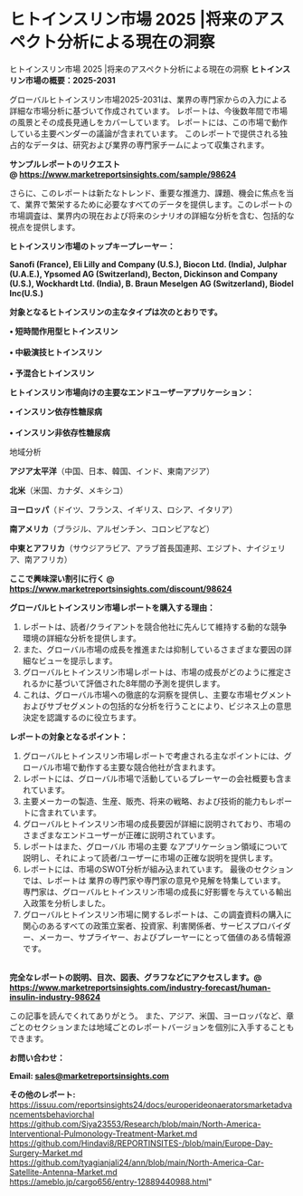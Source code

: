# ヒトインスリン市場 2025 |将来のアスペクト分析による現在の洞察
ヒトインスリン市場 2025 |将来のアスペクト分析による現在の洞察
<strong><b>ヒトインスリン市場の概要：2025-2031</b></strong>

グローバルヒトインスリン市場2025-2031は、業界の専門家からの入力による詳細な市場分析に基づいて作成されています。 レポートは、今後数年間で市場の風景とその成長見通しをカバーしています。 レポートには、この市場で動作している主要ベンダーの議論が含まれています。 このレポートで提供される独占的なデータは、研究および業界の専門家チームによって収集されます。

<strong>サンプルレポートのリクエスト @ <a href=https://www.marketreportsinsights.com/sample/98624>https://www.marketreportsinsights.com/sample/98624</a></strong>

さらに、このレポートは新たなトレンド、重要な推進力、課題、機会に焦点を当て、業界で繁栄するために必要なすべてのデータを提供します。このレポートの市場調査は、業界内の現在および将来のシナリオの詳細な分析を含む、包括的な視点を提供します。

<strong>ヒトインスリン市場のトップキープレーヤー：</strong>

<strong>Sanofi (France), Eli Lilly and Company (U.S.), Biocon Ltd. (India), Julphar (U.A.E.), Ypsomed AG (Switzerland), Becton, Dickinson and Company (U.S.), Wockhardt Ltd. (India), B. Braun Meselgen AG (Switzerland), Biodel Inc(U.S.)</strong>

<strong><b>対象となるヒトインスリンの主なタイプは次のとおりです。</b></strong>

<strong>• 短時間作用型ヒトインスリン<br><br>• 中級演技ヒトインスリン<br><br>• 予混合ヒトインスリン</strong>

<strong><b>ヒトインスリン市場向けの主要なエンドユーザーアプリケーション：</b></strong>

<strong>• インスリン依存性糖尿病<br><br>• インスリン非依存性糖尿病</strong>

 地域分析

<strong><b>アジア太平洋</b></strong>（中国、日本、韓国、インド、東南アジア）

<strong><b>北米</b></strong>（米国、カナダ、メキシコ）

<strong><b>ヨーロッパ</b></strong>（ドイツ、フランス、イギリス、ロシア、イタリア）

<strong><b>南アメリカ</b></strong>（ブラジル、アルゼンチン、コロンビアなど）

<strong><b>中東とアフリカ</b></strong>（サウジアラビア、アラブ首長国連邦、エジプト、ナイジェリア、南アフリカ）

<strong>ここで興味深い割引に行く @ <a href=https://www.marketreportsinsights.com/discount/98624>https://www.marketreportsinsights.com/discount/98624</a></strong>

<strong><b>グローバルヒトインスリン市場レポートを購入する理由：</b></strong>
<ol>
  <li>レポートは、読者/クライアントを競合他社に先んじて維持する動的な競争環境の詳細な分析を提供します。</li>
  <li>また、グローバル市場の成長を推進または抑制しているさまざまな要因の詳細なビューを提示します。</li>
  <li>グローバルヒトインスリン市場レポートは、市場の成長がどのように推定されるかに基づいて評価された8年間の予測を提供します。</li>
  <li>これは、グローバル市場への徹底的な洞察を提供し、主要な市場セグメントおよびサブセグメントの包括的な分析を行うことにより、ビジネス上の意思決定を認識するのに役立ちます。</li>
</ol>
<strong><b>レポートの対象となるポイント：</b></strong>
<ol>
  <li>グローバルヒトインスリン市場レポートで考慮される主なポイントには、グローバル市場で動作する主要な競合他社が含まれます。</li>
  <li>レポートには、グローバル市場で活動しているプレーヤーの会社概要も含まれています。</li>
  <li>主要メーカーの製造、生産、販売、将来の戦略、および技術的能力もレポートに含まれています。</li>
  <li>グローバルヒトインスリン市場の成長要因が詳細に説明されており、市場のさまざまなエンドユーザーが正確に説明されています。</li>
  <li>レポートはまた、グローバル 市場の主要 なアプリケーション領域について説明し、それによって読者/ユーザーに市場の正確な説明を提供します。</li>
  <li>レポートには、市場のSWOT分析が組み込まれています。 最後のセクションでは、レポートは 業界の専門家や専門家の意見や見解を特集しています。 専門家は、グローバルヒトインスリン市場の成長に好影響を与えている輸出入政策を分析しました。</li>
  <li>グローバルヒトインスリン市場に関するレポートは、この調査資料の購入に関心のあるすべての政策立案者、投資家、利害関係者、サービスプロバイダー、メーカー、サプライヤー、およびプレーヤーにとって価値のある情報源です。</li>
</ol><br>
<strong>完全なレポートの説明、目次、図表、グラフなどにアクセスします。@ <a href=https://www.marketreportsinsights.com/industry-forecast/human-insulin-industry-98624>https://www.marketreportsinsights.com/industry-forecast/human-insulin-industry-98624</a></strong>

この記事を読んでくれてありがとう。 また、アジア、米国、ヨーロッパなど、章ごとのセクションまたは地域ごとのレポートバージョンを個別に入手することもできます。

<strong><b>お問い合わせ：</b></strong>

<strong>Email: </strong><a href=mailto:sales@marketreportsinsights.com><strong>sales@marketreportsinsights.com</strong></a>

<strong>その他のレポート:</strong>
<br>
<a href=https://issuu.com/reportsinsights24/docs/europerideonaeratorsmarketadvancementsbehaviorchal>https://issuu.com/reportsinsights24/docs/europerideonaeratorsmarketadvancementsbehaviorchal</a>
<br>
<a href=https://github.com/Siya23553/Research/blob/main/North-America-Interventional-Pulmonology-Treatment-Market.md>https://github.com/Siya23553/Research/blob/main/North-America-Interventional-Pulmonology-Treatment-Market.md</a>
<br>
<a href=https://github.com/Hindavi8/REPORTINSITES-/blob/main/Europe-Day-Surgery-Market.md>https://github.com/Hindavi8/REPORTINSITES-/blob/main/Europe-Day-Surgery-Market.md</a>
<br>
<a href=https://github.com/tyagianjali24/ann/blob/main/North-America-Car-Satellite-Antenna-Market.md>https://github.com/tyagianjali24/ann/blob/main/North-America-Car-Satellite-Antenna-Market.md</a>
<br>
<a href=https://ameblo.jp/cargo656/entry-12889440988.html>https://ameblo.jp/cargo656/entry-12889440988.html</a>"
